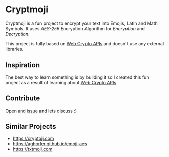 # Cryptmoji

Cryptmoji is a fun project to encrypt your text into Emojis, Latin and Math Symbols.
It uses *AES-256* Encryption Algorithm for *Encryption* and *Decryption*.

This project is fully based on [Web Crypto APIs](https://developer.mozilla.org/en-US/docs/Web/API/Web_Crypto_API) and doesn't use any external libraries.


## Inspiration

The best way to learn something is by building it so I created this fun project as a result of learning about [Web Crypto APIs](https://developer.mozilla.org/en-US/docs/Web/API/Web_Crypto_API).

## Contribute

Open and [issue](https://github.com/ad1992/cryptmoji/issues/new) and lets discuss :)

## Similar Projects

* https://cryptoji.com
* https://aghorler.github.io/emoji-aes
* https://txtmoji.com


